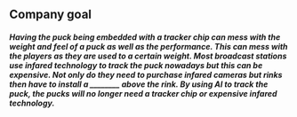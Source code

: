 ## Company goal

##### Having the puck being embedded with a tracker chip can mess with the weight and feel of a puck as well as the performance. This can mess with the players as they are used to a certain weight. Most broadcast stations use infared technology to track the puck nowadays but this can be expensive. Not only do they need to purchase infared cameras but rinks then have to install a ________ above the rink. By using AI to track the puck, the pucks will no longer need a tracker chip or expensive infared technology. 
